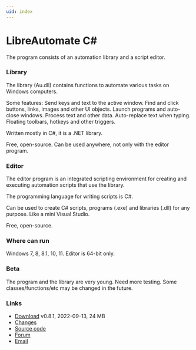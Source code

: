 ```yaml
---
uid: index
---
```


# LibreAutomate C#

The program consists of an automation library and a script editor.

### Library
The library (Au.dll) contains functions to automate various tasks on Windows computers.

Some features: Send keys and text to the active window. Find and click buttons, links, images and other UI objects. Launch programs and auto-close windows. Process text and other data. Auto-replace text when typing. Floating toolbars, hotkeys and other triggers.

Written mostly in C#, it is a .NET library.

Free, open-source. Can be used anywhere, not only with the editor program.

### Editor
The editor program is an integrated scripting environment for creating and executing automation scripts that use the library.

The programming language for writing scripts is C#.

Can be used to create C# scripts, programs (.exe) and libraries (.dll) for any purpose. Like a mini Visual Studio.

Free, open-source.

### Where can run
Windows 7, 8, 8.1, 10, 11. Editor is 64-bit only.

### Beta
The program and the library are very young. Need more testing. Some classes/functions/etc may be changed in the future.

### Links
- [Download](https://www.quickmacros.com/au/LibreAutomateSetup.exe) v0.8.1, 2022-09-13, 24 MB
- [Changes](https://github.com/qgindi/Au/blob/master/Other/DocFX/_doc/changes/)
- [Source code](https://github.com/qgindi/Au)
- [Forum](https://www.quickmacros.com/forum/forumdisplay.php?fid=19)
- [Email](mailto:support@quickmacros.com)
